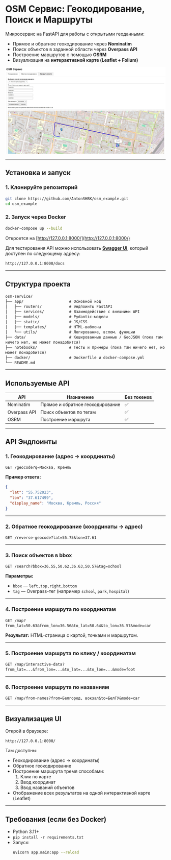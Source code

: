 # OSM Сервис: Геокодирование, Поиск и Маршруты

Микросервис на FastAPI для работы с открытыми геоданными:

- Прямое и обратное геокодирование через **Nominatim**
- Поиск объектов в заданной области через **Overpass API**
- Построение маршрутов с помощью **OSRM**
- Визуализация на **интерактивной карте (Leaflet + Folium)**

<img src="docs/window_map.jpg" alt="Project Logo" width="1200"/>  

---

## Установка и запуск

### 1. Клонируйте репозиторий

```bash
git clone https://github.com/AntonSHBK/osm_example.git
cd osm_example
```

### 2. Запуск через Docker

```bash
docker-compose up --build
```

Откроется на [http://127.0.0.1:8000/](http://127.0.0.1:8000/)

Для тестирования API можно использовать [**Swagger UI**](http://127.0.0.1:8000/docs), который доступен по следующему адресу:

```bash
http://127.0.0.1:8000/docs
```

---

## Структура проекта

```
osm-service/
├── app/                    # Основной код
│   ├── routers/            # Эндпоинты FastAPI
│   ├── services/           # Взаимодействие с внешними API
│   ├── models/             # Pydantic-модели
│   ├── static/             # JS/CSS
│   ├── templates/          # HTML-шаблоны
│   └── utils/              # Логирование, вспом. функции
├── data/                   # Кешированные данные / GeoJSON (пока там ничего нет, но может понадобится)
├── notebooks/              # Тесты и примеры (пока там ничего нет, но может понадобится)
├── docker/                 # Dockerfile и docker-compose.yml
└── README.md
```

---

## Используемые API

| API          | Назначение                     | Без токенов |
|--------------|--------------------------------|-------------|
| Nominatim    | Прямое и обратное геокодирование | ✅          |
| Overpass API | Поиск объектов по тегам        | ✅          |
| OSRM         | Построение маршрута            | ✅          |

---

## API Эндпоинты

### 1. Геокодирование (адрес → координаты)

```http
GET /geocode?q=Москва, Кремль
```

**Пример ответа:**

```json
{
  "lat": "55.752023",
  "lon": "37.617499",
  "display_name": "Москва, Кремль, Россия"
}
```

---

### 2. Обратное геокодирование (координаты → адрес)

```http
GET /reverse-geocode?lat=55.75&lon=37.61
```

---

### 3. Поиск объектов в bbox

```http
GET /search?bbox=36.55,50.62,36.63,50.57&tag=school
```

**Параметры:**
- `bbox` — `left,top,right,bottom`
- `tag` — Overpass-тег (например `school`, `park`, `hospital`)

---

### 4. Построение маршрута по координатам

```http
GET /map?from_lat=50.63&from_lon=36.56&to_lat=50.64&to_lon=36.57&mode=car
```

**Результат:** HTML-страница с картой, точками и маршрутом.

---

### 5. Построение маршрута по клику / координатам

```http
GET /map/interactive-data?from_lat=...&from_lon=...&to_lat=...&to_lon=...&mode=foot
```

---

### 6. Построение маршрута по названиям

```http
GET /map/from-names?from=Белгород, вокзал&to=БелГУ&mode=car
```

---

## Визуализация UI

Открой в браузере:

```
http://127.0.0.1:8000/
```

Там доступны:

- Геокодирование (адрес → координаты)
- Обратное геокодирование
- Построение маршрута тремя способами:
  1. Клик по карте
  2. Ввод координат
  3. Ввод названий объектов  
- Отображение всех результатов на одной интерактивной карте (Leaflet)

---

## Требования (если без Docker)

- Python 3.11+
- `pip install -r requirements.txt`
- Запуск:
  ```bash
  uvicorn app.main:app --reload
  ```